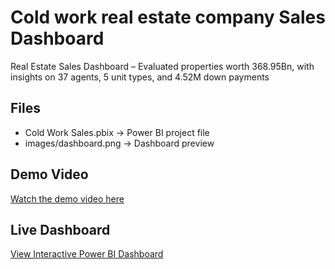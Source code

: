 # Cold work real estate company Sales Dashboard

Real Estate Sales Dashboard – Evaluated properties worth 368.95Bn, with insights on 37 agents, 5 unit types, and 4.52M down payments

## Files
- Cold Work Sales.pbix → Power BI project file
- images/dashboard.png → Dashboard preview

## Demo Video
[Watch the demo video here](https://drive.google.com/file/d/1rwLGvbIm-u55oMIPjpjA90Xe-Rtqmnaf/view?usp=drive_link)

## Live Dashboard
[View Interactive Power BI Dashboard](https://app.powerbi.com/groups/me/reports/d86bacfb-fec8-4576-9fa9-fa8fc5efc1d1/ae7a986436b293435cc4?experience=power-bi)
